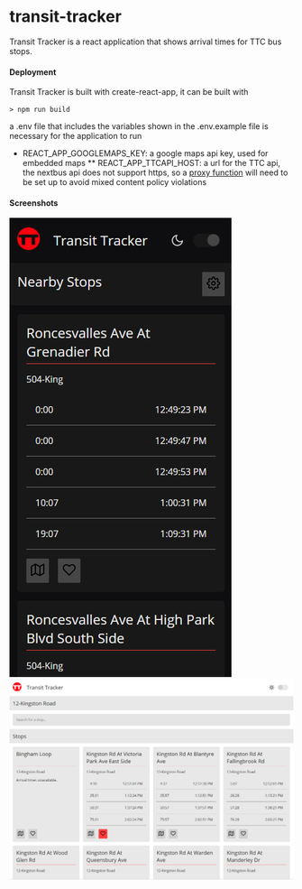 # transit-tracker

Transit Tracker is a react application that shows arrival times for TTC bus stops.


#### Deployment ####

Transit Tracker is built with create-react-app, it can be built with

```
> npm run build
```

a .env file that includes the variables shown in the .env.example file is necessary for the application to run

* REACT_APP_GOOGLEMAPS_KEY: a google maps api key, used for embedded maps
** REACT_APP_TTCAPI_HOST: a url for the TTC api, the nextbus api does not support https, so a [proxy function](https://gist.github.com/fischz/67cc54b79b1323b2bef9e51e3ac26348) will need to be set up to avoid mixed content policy violations 

#### Screenshots ####
![screenshot of application homepage, mobile size, night mode is enabled](./demo-home.png)
![screenshot of application route page, desktop size, night mode is disabled](./demo-route.png)

